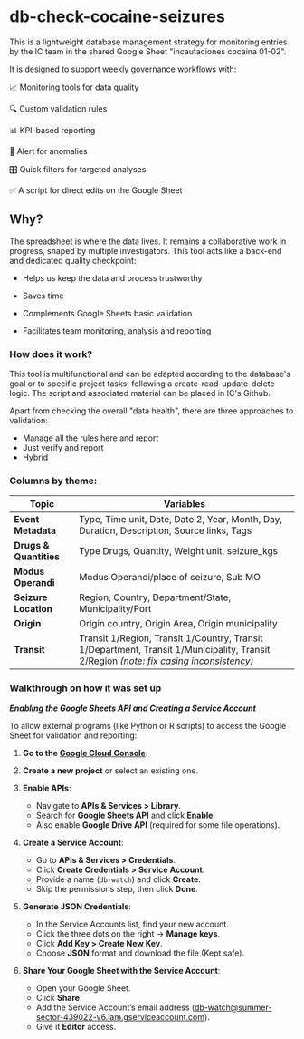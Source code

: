# db-check-cocaine-seizures
This is a lightweight database management strategy for monitoring entries by the IC team in the shared Google Sheet "incautaciones cocaina 01-02".

It is designed to support weekly governance workflows with:

📈 Monitoring tools for data quality

🔍 Custom validation rules

📊 KPI-based reporting

🚨 Alert for anomalies

🎛️ Quick filters for targeted analyses

✅ A script for direct edits on the Google Sheet

## Why?
The spreadsheet is where the data lives. It remains a collaborative work in progress, shaped by multiple investigators. This tool acts like a back-end and dedicated quality checkpoint:

- Helps us keep the data and process trustworthy

- Saves time

- Complements Google Sheets basic validation

- Facilitates team monitoring, analysis and reporting

### How does it work?

This tool is multifunctional and can be adapted according to the database's goal or to specific project tasks, following a create-read-update-delete logic. The script and associated material can be placed in IC's Github.

Apart from checking the overall "data health", there are three approaches to validation:

- Manage all the rules here and report
- Just verify and report 
- Hybrid

### Columns by theme: 

| **Topic**                 | **Variables**                                                                                                                          |
| ------------------------- | -------------------------------------------------------------------------------------------------------------------------------------- |
|  **Event Metadata**     | Type, Time unit, Date, Date 2, Year, Month, Day, Duration, Description, Source links, Tags                                             |
|  **Drugs & Quantities** | Type Drugs, Quantity, Weight unit, seizure\_kgs                                                                                        |
|  **Modus Operandi**     | Modus Operandi/place of seizure, Sub MO                                                                                                |
|  **Seizure Location**   | Region, Country, Department/State, Municipality/Port                                                                                   |
|  **Origin**             | Origin country, Origin Area, Origin municipality                                                                                       |
|  **Transit**            | Transit 1/Region, Transit 1/Country, Transit 1/Department, Transit 1/Municipality, Transit 2/Region *(note: fix casing inconsistency)* |


 

### Walkthrough on how it was set up
 _***Enabling the Google Sheets API and Creating a Service Account***_

To allow external programs (like Python or R scripts) to access the Google Sheet for validation and reporting:

1. **Go to the [Google Cloud Console](https://console.cloud.google.com/).**

2. **Create a new project** or select an existing one.

3. **Enable APIs**:
   - Navigate to **APIs & Services > Library**.
   - Search for **Google Sheets API** and click **Enable**.
   - Also enable **Google Drive API** (required for some file operations).

4. **Create a Service Account**:
   - Go to **APIs & Services > Credentials**.
   - Click **Create Credentials > Service Account**.
   - Provide a name (`db-watch`) and click **Create**.
   - Skip the permissions step, then click **Done**.

5. **Generate JSON Credentials**:
   - In the Service Accounts list, find your new account.
   - Click the three dots on the right → **Manage keys**.
   - Click **Add Key > Create New Key**.
   - Choose **JSON** format and download the file (Kept safe).

6. **Share Your Google Sheet with the Service Account**:
   - Open your Google Sheet.
   - Click **Share**.
   - Add the Service Account’s email address (db-watch@summer-sector-439022-v6.iam.gserviceaccount.com).
   - Give it **Editor** access.